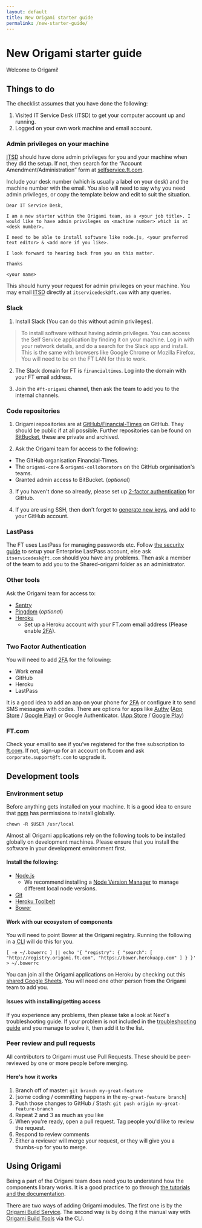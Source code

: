 ```yaml
---
layout: default
title: New Origami starter guide
permalink: /new-starter-guide/
---
```


# New Origami starter guide

Welcome to Origami!

## Things to do

The checklist assumes that you have done the following:

1. Visited IT Service Desk (ITSD) to get your computer account up and running.
2. Logged on your own work machine and email account.

### Admin privileges on your machine

<abbr title="IT Services Desk">ITSD</abbr> should have done admin privileges for you and your machine when they did the setup. If not, then search for the &ldquo;Account Amendment/Administration&rdquo; form at [selfservice.ft.com](http://selfservice.ft.com).

Include your desk number (which is usually a label on your desk) and the machine number with the email. You also will need to say why you need admin privileges, or copy the template below and edit to suit the situation.

```
Dear IT Service Desk,

I am a new starter within the Origami team, as a <your job title>. I would like to have admin privileges on <machine number> which is at <desk number>.

I need to be able to install software like node.js, <your preferred text editor> & <add more if you like>.

I look forward to hearing back from you on this matter.

Thanks

<your name>
```

This should hurry your request for admin privileges on your machine. You may email <abbr title="IT Services Desk">ITSD</abbr> directly at `itservicedesk@ft.com` with any queries.

### Slack

1. Install Slack (You can do this without admin privileges).
  > To install software without having admin privileges. You can access the Self Service application by finding it on your machine. Log in with your network details, and do a search for the Slack app and install. This is the same with browsers like Google Chrome or Mozilla Firefox. You will need to be on the FT LAN for this to work.

2. The Slack domain for FT is `financialtimes`. Log into the domain with your FT email address.

3. Join the `#ft-origami` channel, then ask the team to add you to the internal channels.

### Code repositories

1. Origami repositories are at [GitHub/Financial-Times](https://github.com/Financial-Times) on GitHub. They should be public if at all possible. Further repositories can be found on [BitBucket](http://git.svc.ft.com/), these are private and archived.

2. Ask the Origami team for access to the following:
  - The GitHub organisation Financial-Times.
  - The `origami-core` & `origami-colloborators` on the GitHub organisation's teams.
  - Granted admin access to BitBucket. (_optional_)

3. If you haven't done so already, please set up [2-factor authentication](https://help.github.com/articles/about-two-factor-authentication/) for GitHub.

4. If you are using SSH, then don't forget to [generate new keys](https://help.github.com/articles/generating-an-ssh-key/), and add to your GitHub account.

### LastPass

The FT uses LastPass for managing passwords etc. Follow [the security guide](https://sites.google.com/a/ft.com/security/security-guides/lastpass) to setup your Enterprise LastPass account, else ask `itservicedesk@ft.com` should you have any problems. Then ask a member of the team to add you to the Shared-origami folder as an administrator.

### Other tools

Ask the Origami team for access to:

- [Sentry](https://app.getsentry.com/auth/login/financial-times/)
- [Pingdom](https://www.pingdom.com/) (_optional_)
- [Heroku](https://www.heroku.com/)
  - Set up a Heroku account with your FT.com email address (Please enable <abbr title="Two Factor Authentication">2FA</abbr>).

### Two Factor Authentication

You will need to add <abbr title="Two Factor Authentication">2FA</abbr> for the following:

- Work email
- GitHub
- Heroku
- LastPass

It is a good idea to add an app on your phone for <abbr title="Two Factor Authentication">2FA</abbr> or configure it to send SMS messages with codes. There are options for apps like [Authy](https://www.authy.com/) ([App Store](https://itunes.apple.com/gb/app/authy/id494168017) / [Google Play](https://play.google.com/store/apps/details?id=com.authy.authy)) or Google Authenticator. ([App Store](https://itunes.apple.com/gb/app/google-authenticator/id388497605) / [Google Play](https://play.google.com/store/apps/details?id=com.google.android.apps.authenticator2))

### FT.com

Check your email to see if you’ve registered for the free subscription to [ft.com](https://www.ft.com/). If not, sign-up for an account on ft.com and ask `corporate.support@ft.com` to upgrade it.

## Development tools

### Environment setup

Before anything gets installed on your machine. It is a good idea to ensure that <abbr title="Node Package Manager">npm</abbr> has permissions to install globally.

```
chown -R $USER /usr/local
```

Almost all Origami applications rely on the following tools to be installed globally on development machines. Please ensure that you install the software in your development environment first.

#### Install the following:

- [Node.js](https://nodejs.org/)
  - We recommend installing a [Node Version Manager](https://github.com/creationix/nvm) to manage different local node versions.
- [Git](https://git-scm.com/)
- [Heroku Toolbelt](https://toolbelt.heroku.com/)
- [Bower](http://bower.io/)

#### Work with our ecosystem of components

You will need to point Bower at the Origami registry. Running the following in a <abbr title="Command Line Interface">CLI</abbr> will do this for you.

```
[ -e ~/.bowerrc ] || echo '{ "registry": { "search": [ "http://registry.origami.ft.com", "https://bower.herokuapp.com" ] } }' > ~/.bowerrc
```

You can join all the Origami applications on Heroku by checking out this [shared Google Sheets](https://docs.google.com/a/ft.com/spreadsheets/d/1xk1tyn60ZCmLk1I39Dot-08c9pBJeeX3g9MDENDqjKk/edit?usp=drive_web). You will need one other person from the Origami team to add you.

#### Issues with installing/getting access

If you experience any problems, then please take a look at Next's troubleshooting guide. If your problem is not included in the [troubleshooting guide](http://financial-times.github.io/next/docs/developer-guide/troubleshooting/) and you manage to solve it, then add it to the list.

### Peer review and pull requests

All contributors to Origami must use Pull Requests. These should be peer-reviewed by one or more people before merging.

#### Here's how it works

1. Branch off of master: `git branch my-great-feature`
2. [some coding / committing happens in the `my-great-feature branch`]
3. Push those changes to GitHub / Stash: `git push origin my-great-feature-branch`
4. Repeat 2 and 3 as much as you like
5. When you're ready, open a pull request. Tag people you'd like to review the request.
6. Respond to review comments
7. Either a reviewer will merge your request, or they will give you a thumbs-up for you to merge.

## Using Origami

Being a part of the Origami team does need you to understand how the components library works. It is a good practice to go through [the tutorials and the documentation](http://origami.ft.com/).

There are two ways of adding Origami modules. The first one is by the [Origami Build Service](http://origami.ft.com/docs/developer-guide/modules/build-service/). The second way is by doing it the manual way with [Origami Build Tools](http://origami.ft.com/docs/developer-guide/modules/building-modules/) via the CLI.
